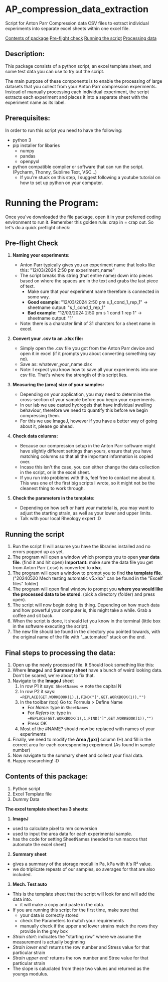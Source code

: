 # AP_compression_data_extraction
Script for Anton Parr Compression data CSV files to extract individual experiments into separate excel sheets within one excel file.

[Contents of package](##-Contents-of-this-package)
[Pre-flight check](##-Pre-flight-Check)
[Running the script](##-Running-the-script)
[Processing data](##-Final-steps-to-processing-the-data)

## Description:
This package consists of a python script, an excel template sheet, and some test data you can use to try out the script.

The main purpose of these components is to enable the processing of large datasets that you collect from your Anton Parr compression experiments.
Instead of manually processing each individual experiment, the script extracts each experiment and places it into a separate sheet with the experiment name as its label.


## Prerequisites:
In order to run this script you need to have the following:
- python 3
- pip installer for libaries
    - numpy
    - pandas
    - openpyxl
- python compatible compiler or software that can run the script. (Pycharm, Thonny, Sublime Text, VSC...)
    - If you're stuck on this step, I suggest following a youtube tutorial on how to set up python on your computer.


# Running the Program:
Once you've downloaded the file package, open it in your preferred coding environment to run it.
Remember this golden rule: crap in = crap out. 
So let's do a quick preflight check:

## Pre-flight Check
1. **Naming your experiments:**
   - Anton Parr typically gives you an experiment name that looks like this: "12/03/2024 2:50 pm experiment_name"
   - The script breaks this string (that entire name) down into pieces based on where the spaces are in the text and grabs the last piece of text.
     - Make sure that your experiment name therefore is connected in some way.
     - **Good example:** "12/03/2024 2:50 pm s_1_cond_1_rep_1" → sheetname output: "s_1_cond_1_rep_1"
     - **Bad example:** "12/03/2024 2:50 pm s 1 cond 1 rep 1" → sheetname output: "1"
   - Note: there is a character limit of 31 charcters for a sheet name in excel.
    
2. **Convert your .csv to an .xlsx file:**
   - Simply open the .csv file you got from the Anton Parr device and open it in excel (if it prompts you about converting something say no).
   - Save as: whatever_your_name.xlsx
   - Note: I expect you know how to save all your experiments into one csv file. That's where the strength of this script lies.
   
3. **Measuring the (area) size of your samples:**
   - Depending on your application, you may need to determine the cross-section of your sample before you begin your experiments.
   - In our lab we use casted hydrogels that have individual swelling behaviour, therefore we need to quantify this before we begin compressing them.
   - For this we use ImageJ, however if you have a better way of going about it, please go ahead.

4. **Check data columns:**
   - Because our compression setup in the Anton Parr software might have slightly different settings than yours, ensure that you have matching columns so that all the important information is copied over.
   - Incase this isn't the case, you can either change the data collection in the script, or in the excel sheet.
   - If you run into problems with this, feel free to contact me about it. This was one of the first big scripts I wrote, so it might not be the cleanest thing to work through.
  
5. **Check the parameters in the template:**
   - Depending on how soft or hard your material is, you may want to adjust the starting strain, as well as your lower and upper limits.
   - Talk with your local Rheology expert :D 


## Running the script
1. Run the script (I will assume you have the libraries installed and no errors popped up as yet.
2. The program will open a window which prompts you to open **your data file**. (find it and hit open)
   **Important:** make sure the data file you get from Anton Parr (.csv) is converted to **xlsx**.
3. The program will open a window to prompt you to find **the template file**. ("20240520 Mech testing automatic v5.xlsx" can be found in the "Excelf files" folder)
4. The program will open final window to prompt you **where you would like the processed data to be stored**. (pick a directory (folder) and press open).
5. The script will now begin doing its thing. Depending on how much data and how powerful your computer is, this might take a while. Grab a coffee and sit back.
6. When the script is done, it should let you know in the terminal (little box in the software executing the script).
7. The new file should be found in the directory you pointed towards, with the original name of the file with "_automated" stuck on the end.

## Final steps to processing the data:
1. Open up the newly processed file. It Should look something like this:
2. Where **ImageJ** and **Summary sheet** have a bunch of weird looking data. Don't be scared, we're about to fix that.
3. Navigate to the **ImageJ** sheet
    1. In row P1 it says: ```SheetNames``` → note the capital N
    2. In row P2 it says: ```=REPLACE(GET.WORKBOOK(1),1,FIND("]",GET.WORKBOOK(1)),"")```
    3. In the toolbar (top) Go to: Formula > Define Name
       - For _Name:_ type in ```SheetNames```
       - For _Refers to:_ type in ```=REPLACE(GET.WORKBOOK(1),1,FIND("]",GET.WORKBOOK(1)),"")```
       - Press OK
    4. Most of the #NAME? should now be replaced with names of your experiments
4. Finally, we need to modify the **Area /[px/]** column (H) and fill in the correct area for each corresponding experiment (As found in sample number)
5. Now navigate to the summary sheet and collect your final data.
6. Happy researching! :D


## Contents of this package:

1. Python script
2. Excel Template file
3. Dummy Data

**The excel template sheet has 3 sheets:**
1. **ImageJ**
  - used to calculate pixel to mm conversion
  - used to input the area data for each experimental sample.
  - has the code for setting SheetNames (needed to run macros that automate the excel sheet)
2. **Summary sheet**
  - gives a summary of the storage moduli in Pa, kPa with it's R² value.
  - we do triplicate repeats of our samples, so averages for that are also included.
3. **Mech. Test auto**
  - This is the template sheet that the script will look for and will add the data into.
    - it will make a copy and paste in the data.
  - If you are running this script for the first time, make sure that
    - your data is correctly stored
    - check the Parameters to match your requirements
    - manually check if the upper and lower strains match the rows they provide in the grey box
  - _Strain start:_ indicates the "starting row" where we assume the measurement is actually beginning
  - _Strain lower end:_ returns the row number and Stress value for that particular strain
  - _Strain upper end:_ returns the row number and Stree value for that particular strain
  - The slope is caluclated from these two values and returned as the youngs modulus.

